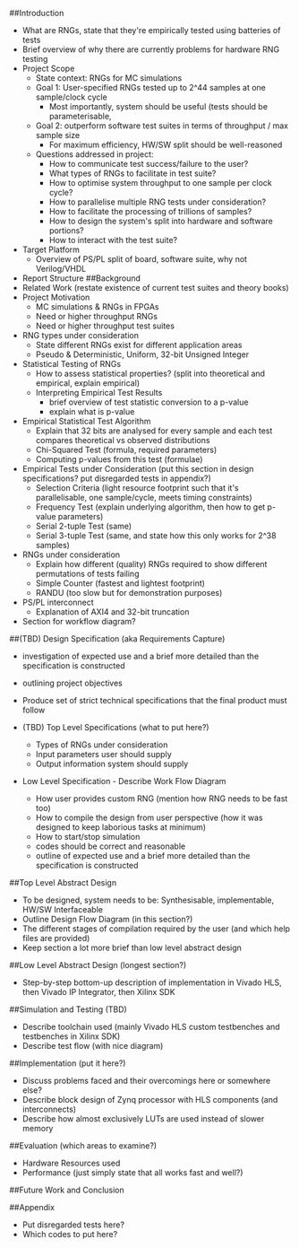 ##Introduction
  - What are RNGs, state that they're empirically tested using batteries of tests
  - Brief overview of why there are currently problems for hardware RNG testing
- Project Scope
  - State context: RNGs for MC simulations
  - Goal 1: User-specified RNGs tested up to 2^44 samples at one sample/clock cycle
    - Most importantly, system should be useful (tests should be parameterisable, 
  - Goal 2: outperform software test suites in terms of throughput / max sample size
    - For maximum efficiency, HW/SW split should be well-reasoned
  - Questions addressed in project:
    - How to communicate test success/failure to the user?
    - What types of RNGs to facilitate in test suite?
    - How to optimise system throughput to one sample per clock cycle?
    - How to parallelise multiple RNG tests under consideration?
    - How to facilitate the processing of trillions of samples?
    - How to design the system's split into hardware and software portions?
    - How to interact with the test suite?
- Target Platform
  - Overview of PS/PL split of board, software suite, why not Verilog/VHDL
- Report Structure
##Background
- Related Work (restate existence of current test suites and theory books)
- Project Motivation
  - MC simulations & RNGs in FPGAs
  - Need or higher throughput RNGs
  - Need or higher throughput test suites
- RNG types under consideration
  - State different RNGs exist for different application areas
  - Pseudo & Deterministic, Uniform, 32-bit Unsigned Integer
- Statistical Testing of RNGs
  - How to assess statistical properties? (split into theoretical and empirical, explain empirical)
  - Interpreting Empirical Test Results
    - brief overview of test statistic conversion to a p-value
    - explain what is p-value
- Empirical Statistical Test Algorithm
  - Explain that 32 bits are analysed for every sample and each test compares theoretical vs observed distributions
  - Chi-Squared Test (formula, required parameters)
  - Computing p-values from this test (formulae)
- Empirical Tests under Consideration (put this section in design specifications? put disregarded tests in appendix?)
  - Selection Criteria (light resource footprint such that it's parallelisable, one sample/cycle, meets timing constraints)
  - Frequency Test (explain underlying algorithm, then how to get p-value parameters)
  - Serial 2-tuple Test (same)
  - Serial 3-tuple Test (same, and state how this only works for 2^38 samples)
- RNGs under consideration
  - Explain how different (quality) RNGs required to show different permutations of tests failing
  - Simple Counter (fastest and lightest footprint)
  - RANDU (too slow but for demonstration purposes)
- PS/PL interconnect
  - Explanation of AXI4 and 32-bit truncation
- Section for workflow diagram?

##(TBD) Design Specification (aka Requirements Capture)
- investigation of expected use and a brief more detailed than the specification is constructed
- outlining project objectives
- Produce set of strict technical specifications that the final product must follow

- (TBD) Top Level Specifications (what to put here?)
  - Types of RNGs under consideration
  - Input parameters user should supply
  - Output information system should supply

- Low Level Specification - Describe Work Flow Diagram
  - How user provides custom RNG (mention how RNG needs to be fast too)
  - How to compile the design from user perspective (how it was designed to keep laborious tasks at minimum)
  - How to start/stop simulation
  - codes should be correct and reasonable
  - outline of expected use and a brief more detailed than the specification is constructed

##Top Level Abstract Design
- To be designed, system needs to be: Synthesisable, implementable, HW/SW Interfaceable
- Outline Design Flow Diagram (in this section?)
- The different stages of compilation required by the user (and which help files are provided)
- Keep section a lot more brief than low level abstract design

##Low Level Abstract Design (longest section?)
- Step-by-step bottom-up description of implementation in Vivado HLS, then Vivado IP Integrator, then Xilinx SDK

##Simulation and Testing (TBD)
- Describe toolchain used (mainly Vivado HLS custom testbenches and testbenches in Xilinx SDK)
- Describe test flow (with nice diagram)

##Implementation (put it here?)
- Discuss problems faced and their overcomings here or somewhere else?
- Describe block design of Zynq processor with HLS components (and interconnects)
- Describe how almost exclusively LUTs are used instead of slower memory

##Evaluation (which areas to examine?)
- Hardware Resources used
- Performance (just simply state that all works fast and well?)

##Future Work and Conclusion

##Appendix
- Put disregarded tests here?
- Which codes to put here?
